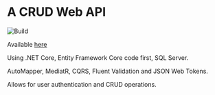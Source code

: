 # A CRUD Web API

![Build](https://github.com/BtCellNet18/CRUD/workflows/Build/badge.svg)

Available [here](https://webapi20200129025509.azurewebsites.net/)

Using .NET Core, Entity Framework Core code first, SQL Server.

AutoMapper, MediatR, CQRS, Fluent Validation and JSON Web Tokens.

Allows for user authentication and CRUD operations.

